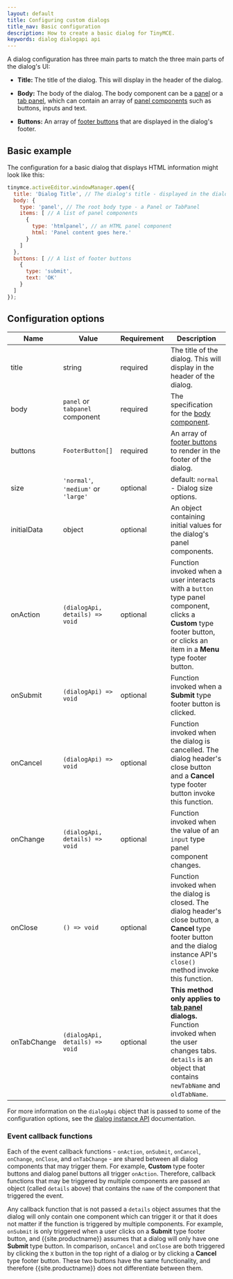 ```yaml
---
layout: default
title: Configuring custom dialogs
title_nav: Basic configuration
description: How to create a basic dialog for TinyMCE.
keywords: dialog dialogapi api
---
```


A dialog configuration has three main parts to match the three main parts of the dialog's UI:

* **Title:** The title of the dialog. This will display in the header of the dialog.

* **Body:** The body of the dialog. The body component can be a [panel](#panel) or a [tab panel](#tabpanel), which can contain an array of [panel components]({{site.baseurl}}/how-to-guides/creating-custom-ui-components/dialogs/dialog-components/#panelcomponents) such as buttons, inputs and text.

* **Buttons:** An array of [footer buttons](#footerbuttons) that are displayed in the dialog's footer.

## Basic example

The configuration for a basic dialog that displays HTML information might look like this:

```js
tinymce.activeEditor.windowManager.open({
  title: 'Dialog Title', // The dialog's title - displayed in the dialog header
  body: {
    type: 'panel', // The root body type - a Panel or TabPanel
    items: [ // A list of panel components
      {
        type: 'htmlpanel', // an HTML panel component
        html: 'Panel content goes here.'
      }
    ]
  },
  buttons: [ // A list of footer buttons
    {
      type: 'submit',
      text: 'OK'
    }
  ]
});
```

## Configuration options

| Name | Value | Requirement | Description |
| ---- | ----- | ----------- | ----------- |
| title | string | required | The title of the dialog. This will display in the header of the dialog. |
| body | `panel` or `tabpanel` component | required | The specification for the [body component](#bodycomponents). |
| buttons | `FooterButton[]` | required | An array of [footer buttons](#footerbuttons) to render in the footer of the dialog. |
| size | `'normal'`, `'medium'` or `'large'` | optional | default: `normal` - Dialog size options. |
| initialData | object | optional | An object containing initial values for the dialog's panel components. |
| onAction | `(dialogApi, details) => void` | optional | Function invoked when a user interacts with a `button` type panel component, clicks a **Custom** type footer button, or clicks an item in a **Menu** type footer button. |
| onSubmit | `(dialogApi) => void` | optional | Function invoked when a **Submit** type footer button is clicked. |
| onCancel | `(dialogApi) => void` | optional | Function invoked when the dialog is cancelled. The dialog header's close button and a **Cancel** type footer button invoke this function. |
| onChange | `(dialogApi, details) => void` | optional | Function invoked when the value of an `input` type panel component changes. |
| onClose | `() => void` | optional | Function invoked when the dialog is closed. The dialog header's close button, a **Cancel** type footer button and the dialog instance API's `close()` method invoke this function. |
| onTabChange | `(dialogApi, details) => void` | optional | **This method only applies to [tab panel]({{site.baseurl}}/how-to-guides/creating-custom-ui-components/dialogs/dialog-components/#tabpanel) dialogs.** Function invoked when the user changes tabs. `details` is an object that contains `newTabName` and `oldTabName`. |

For more information on the `dialogApi` object that is passed to some of the configuration options, see the [dialog instance API](#dialoginstanceapi) documentation.

### Event callback functions

Each of the event callback functions - `onAction`, `onSubmit`, `onCancel`, `onChange`, `onClose`, and `onTabChange` - are shared between all dialog components that may trigger them. For example, **Custom** type footer buttons and dialog panel buttons all trigger `onAction`. Therefore, callback functions that may be triggered by multiple components are passed an object (called `details` above) that contains the `name` of the component that triggered the event.

Any callback function that is not passed a `details` object assumes that the dialog will only contain one component which can trigger it or that it does not matter if the function is triggered by multiple components. For example, `onSubmit` is only triggered when a user clicks on a **Submit** type footer button, and {{site.productname}} assumes that a dialog will only have one **Submit** type button. In comparison, `onCancel` and `onClose` are both triggered by clicking the `X` button in the top right of a dialog or by clicking a **Cancel** type footer button. These two buttons have the same functionality, and therefore {{site.productname}} does not differentiate between them.
